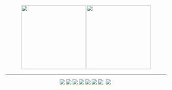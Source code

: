 <div align = "center">

  <img src = "https://github-readme-stats.vercel.app/api/top-langs?username=noey-uyg&hide_border=true&layout=compact&card_width=258&theme=transparent" height="200"/>
  <img src = "https://github-readme-stats.vercel.app/api/?username=noey-uyg&custom_title=Stats&rank_icon=github&hide_border=true&layout=compactt&card_width=258&theme=transparent" height="200"/>

  ----

  <img src="https://img.shields.io/badge/Unity-ffffff.svg?style=flat&logo=unity&logoColor=black"/>
  <img src="https://img.shields.io/badge/C%23-239120.svg?style=flat&logo=C-sharp&logoColor=white"/>
  <img src="https://img.shields.io/badge/C++-00599C.svg?style=flat&logo=cplusplus&logoColor=white"/>
  <img src="https://img.shields.io/badge/Java-007396.svg?style=flat&logo=JAVA&logoColor=white"/>
  <img src="https://img.shields.io/badge/python-3670A0.svg?style=flat&logo=python&logoColor=white"/>
  <img src="https://img.shields.io/badge/JSON-000000.svg?style=flat&logo=json&logoColor=white"/>
  <img src="https://img.shields.io/badge/git-F05033.svg?style=flat&logo=git&logoColor=white" />&nbsp
  <img src="https://img.shields.io/badge/github-181717.svg?style=flat&logo=github&logoColor=white" />&nbsp
</div>
